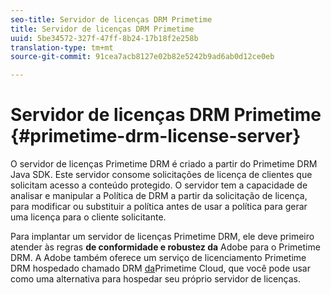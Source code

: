```yaml
---
seo-title: Servidor de licenças DRM Primetime
title: Servidor de licenças DRM Primetime
uuid: 5be34572-327f-47ff-8b24-17b18f2e258b
translation-type: tm+mt
source-git-commit: 91cea7acb8127e02b82e5242b9ad6ab0d12ce0eb

---
```



# Servidor de licenças DRM Primetime {#primetime-drm-license-server}

O servidor de licenças Primetime DRM é criado a partir do Primetime DRM Java SDK. Este servidor consome solicitações de licença de clientes que solicitam acesso a conteúdo protegido. O servidor tem a capacidade de analisar e manipular a Política de DRM a partir da solicitação de licença, para modificar ou substituir a política antes de usar a política para gerar uma licença para o cliente solicitante.

Para implantar um servidor de licenças Primetime DRM, ele deve primeiro atender às regras **de conformidade e robustez da** Adobe para o Primetime DRM. A Adobe também oferece um serviço de licenciamento Primetime DRM hospedado chamado DRM [da](../cloud-quick-start/whats-included.md)Primetime Cloud, que você pode usar como uma alternativa para hospedar seu próprio servidor de licenças.
